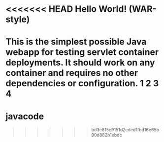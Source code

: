 <<<<<<< HEAD
Hello World! (WAR-style)
===============

This is the simplest possible Java webapp for testing servlet container deployments.  It should work on any container and requires no other dependencies or configuration.
1
2
3
4
=======
# javacode
>>>>>>> bd3e815e9151d2cded1fbd16e65b90d882b1ebdc
